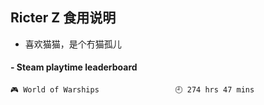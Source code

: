 ## Ricter Z 食用说明
- 喜欢猫猫，是个冇猫孤儿

<!-- steam-box start -->
#### - Steam playtime leaderboard
```text
🎮 World of Warships                 🕘 274 hrs 47 mins
```
<!-- Powered by https://github.com/YouEclipse/steam-box . -->
<!-- steam-box end -->
